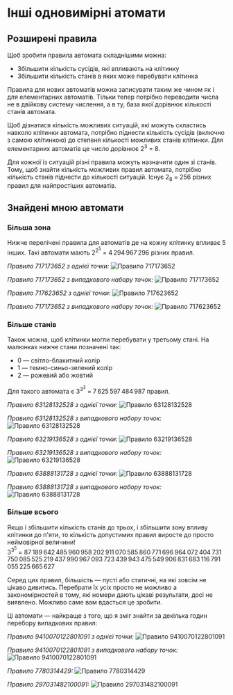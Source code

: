 # Інші одновимірні атомати

## Розширені правила

Щоб зробити правила автомата складнішими можна:

* Збільшити кількість сусідів, які впливають на клітинку
* Збільшити кількість станів в яких може перебувати клітинка

Правила для нових автоматів можна записувати таким же чином як і для елементарних автоматів.
Тільки тепер потрібно переводити числа не в двійкову систему числення,
а в ту, база якої дорівнює кількості станів автомата.

Щоб дізнатися кількість можливих ситуацій,
які можуть скластись навколо клітинки автомата,
потрібно піднести кількість сусідів (включно з самою клітинкою)
до степеня кількості можливих станів клітинки.
Для елементарних автоматів це число дорівнює 2<sup>3</sup> = 8.

Для кожної із ситуацій різні правила можуть назначити один зі станів.
Тому, щоб знайти кількість можливих правил автомата, потрібно
кількість станів піднести до кількості ситуацій.
Існує 2<sub>8</sub> = 256 різних правил для найпростіших автоматів.

## Знайдені мною автомати

### Більша зона

Нижче перелічені правила для автоматів де на кожну клітинку впливає 5 інших.
Такі автомати мають
2<sup>2<sup>5</sup></sup> = 4&thinsp;294&thinsp;967&thinsp;296
різних правил.

*Правило 717173652 з однієї точки:*
![Правило 717173652](images/rule-2-5-717173652.webp)

*Правило 717173652 з випадкового набору точок:*
![Правило 717173652](images/rule-2-5-717173652-random.webp)

*Правило 717623652 з однієї точки:*
![Правило 717623652](images/rule-2-5-717623652.webp)

*Правило 717173652 з випадкового набору точок:*
![Правило 717623652](images/rule-2-5-717623652-random.webp)

### Більше станів

Також можна, щоб клітинки могли перебувати у третьому стані.
На малюнках нижче стани позначені так:

* 0 — світло-блакитний колір
* 1 — темно-синьо-зелений колір
* 2 — рожевий або жовтий

Для такого автомата є
3<sup>3<sup>3</sup></sup> = 7&thinsp;625&thinsp;597&thinsp;484&thinsp;987
правил.

*Правило 63128132528 з однієї точки:*
![Правило 63128132528](images/rule-3-3-63128132528.webp)

*Правило 63128132528 з випадкового набору точок:*
![Правило 63128132528](images/rule-3-3-63128132528-random.webp)

*Правило 63219136528 з однієї точки:*
![Правило 63219136528](images/rule-3-3-63219136528.webp)

*Правило 63219136528 з випадкового набору точок:*
![Правило 63219136528](images/rule-3-3-63219136528-random.webp)

*Правило 63888131728 з однієї точки:*
![Правило 63888131728](images/rule-3-3-63888131728.webp)

*Правило 63888131728 з випадкового набору точок:*
![Правило 63888131728](images/rule-3-3-63888131728-random.webp)

### Більше всього

Якщо і збільшити кількість станів до трьох,
і збільшити зону впливу клітинки до п'яти,
то кількість допустимих правил виросте до просто неймовірної величини!
<br>
3<sup>3<sup>5</sup></sup> = 87&thinsp;189&thinsp;642&thinsp;485&thinsp;960&thinsp;958&thinsp;202&thinsp;911&thinsp;070&thinsp;585&thinsp;860&thinsp;771&thinsp;696&thinsp;964&thinsp;072&thinsp;404&thinsp;731&thinsp;750&thinsp;085&thinsp;525&thinsp;219&thinsp;437&thinsp;990&thinsp;967&thinsp;093&thinsp;723&thinsp;439&thinsp;943&thinsp;475&thinsp;549&thinsp;906&thinsp;831&thinsp;683&thinsp;116&thinsp;791&thinsp;055&thinsp;225&thinsp;665&thinsp;627

Серед цих правил, більшість — пусті або статичні,
на які зовсім не цікаво дивитись.
Перебрати їх усіх просто не можливо
а закономірностей в тому, які номери дають цікаві результати, досі не виявлено.
Можливо саме вам вдасться це зробити.

Ці автомати — найкраще з того, що я зміг знайти за декілька годин перебору випадкових правил:

*Правило 9410070122801091 з однієї точки:*
![Правило 9410070122801091](images/rule-3-5-9410070122801091.webp)

*Правило 9410070122801091 з випадкового набору точок:*
![Правило 9410070122801091](images/rule-3-5-9410070122801091-random.webp)

*Правило 7780314429:*
![Правило 7780314429](images/rule-3-5-7780314429-random.webp)

*Правило 297031482100091:*
![Правило 297031482100091](images/rule-3-5-297031482100091-random.webp)
